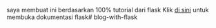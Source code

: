 saya membuat ini berdasarkan 100% tutorial dari flask Klik [di sini](https://flask.palletsprojects.com/en/stable/) untuk membuka dokumentasi flask#   b l o g - w i t h - f l a s k  
 